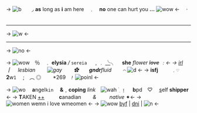 -> ![b](https://64.media.tumblr.com/7efdb71fbe950ebc485c89533662a436/a8612771271ea8f3-0e/s75x75_c1/fc020e4bbb0c436dc406a2c808011e9a699a02a9.gifv)　　◞ **as** long as **i** am here　﹒　**no** one can hurt you **...** ![wow](https://64.media.tumblr.com/0f0547cb5b9547107cca716b7482fa22/a8612771271ea8f3-23/s75x75_c1/cd305d16624f405ea5a471be53c284b81ff6696d.gifv) <-　 · 　
***
-> ![w](https://media.discordapp.net/attachments/1055181694753308673/1062614743925403688/blur_edges_37.png) <-
***
->  ![no](https://64.media.tumblr.com/d1cac17685230e8d4bdc2280fb5b3c50/34fc986a33ed907b-3b/s250x400/f2f8c34e714df6cb1b2f2bbec5c28c61ad02e3d2.gifv) <-

-> ![wow](https://mikejima.crd.co/assets/images/gallery06/3a6b582c.gif?v=0336f7e3)　％　﹒ **elysia** */* `sereia` 　﹐﹒ [╰](i)╮ 　**she** *flower *~~love~~ ﹕<-
-> [irl](https://irlsexplained.carrd.co/#what)　　┋　 *lesbian* 　　![gay](https://mikejima.crd.co/assets/images/gallery28/d263ebe4.jpg?v=0336f7e3) 　　✿　　**gndr***fluid*  　　`⌒` ![d](https://mikejima.crd.co/assets/images/gallery28/674fd5d0.jpg?v=0336f7e3) <-
-> **isfj** 　 　﹒**`♡`**   　　**2**w`1` 　;　︵ ◎　 　*269　*`!`* ![poinl](https://mikejima.crd.co/assets/images/gallery25/c586921e.gif?v=0336f7e3) <-

-> ![wo](https://mikejima.crd.co/assets/images/gallery25/055b6c21.gif?v=0336f7e3) 　**a**ngel`kin` 　**&**﹐**coping**  *link*　![wah](https://mikejima.crd.co/assets/images/gallery25/135a000a.gif?v=0336f7e3)  ࣪ ִ ﹗ 　**b**pd　♡ 　[s](e)elf **shipper** <-
-> **T**AKEN [++](e) 　 　 **c**anadian  　　*&* 　 　*native*   ✦<-
-> ![women wemn i love wmeomen ](https://64.media.tumblr.com/f77480920daff48f0efe5deac84a7edc/2ae19556a568f61a-84/s400x600/5d7df7439dccb910769424291209e453d99d61f0.gifv) <-
-> ![wow](https://mikejima.crd.co/assets/images/gallery06/27cb40d5.gif?v=0336f7e3) [byf](e) | [dni](what) | ![n](https://mikejima.crd.co/assets/images/gallery06/95df5934.gif?v=0336f7e3) <-